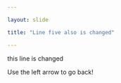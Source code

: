 ```yaml
---

layout: slide

title: "Line five also is changed"

---
```


this line is changed

Use the left arrow to go back!
